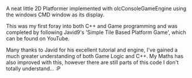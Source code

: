A neat little 2D Platformer implemented with olcConsoleGameEngine using the windows CMD window as its display.

This was my first foray into both C++ and Game programming and was completed by following Javid9's 'Simple Tile Based Platform Game', which can be found on YouTube.

Many thanks to Javid for his excellent tutorial and engine, I've gained a much greater understanding of both Game Logic and C++. My Maths has also improved with this, however there are still parts of this code I don't totally understand... :P 
